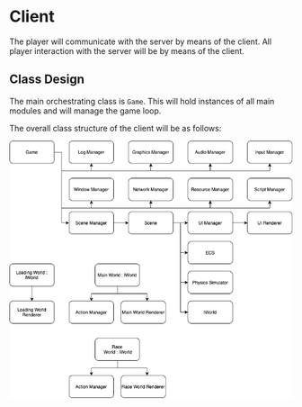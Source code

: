 # Client

The player will communicate with the server by means of the client. All player interaction with the server will be by means of the client.

## Class Design

The main orchestrating class is `Game`. This will hold instances of all main modules and will manage the game loop.

The overall class structure of the client will be as follows:

![Client Class Structure Overview](images/client_class_structure_overview.drawio.png)
